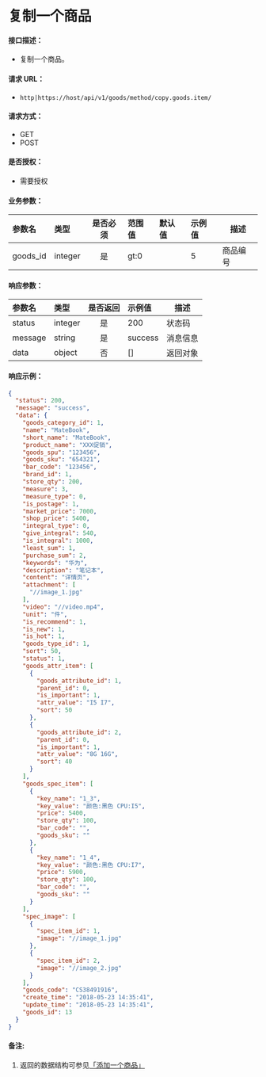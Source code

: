 # 复制一个商品

#### 接口描述：
- 复制一个商品。

#### 请求 URL：
- `http|https://host/api/v1/goods/method/copy.goods.item/`

#### 请求方式：
- GET
- POST

#### 是否授权：
- 需要授权

#### 业务参数：
|参数名|类型|是否必须|范围值|默认值|示例值|描述|
|:----|:---|:---:|:-----|:-----|:-----|-----|
|goods_id |integer |是 |gt:0 | |5 |商品编号 |

#### 响应参数：
|参数名|类型|是否返回|示例值|描述|
|:-----|:-----|:---:|:-----|-----|
|status |integer |是 |200 |状态码 |
|message |string |是 |success |消息信息 |
|data |object |否 |[] |返回对象 |

#### 响应示例：
```json
{
  "status": 200,
  "message": "success",
  "data": {
    "goods_category_id": 1,
    "name": "MateBook",
    "short_name": "MateBook",
    "product_name": "XXX促销",
    "goods_spu": "123456",
    "goods_sku": "654321",
    "bar_code": "123456",
    "brand_id": 1,
    "store_qty": 200,
    "measure": 3,
    "measure_type": 0,
    "is_postage": 1,
    "market_price": 7000,
    "shop_price": 5400,
    "integral_type": 0,
    "give_integral": 540,
    "is_integral": 1000,
    "least_sum": 1,
    "purchase_sum": 2,
    "keywords": "华为",
    "description": "笔记本",
    "content": "详情页",
    "attachment": [
      "//image_1.jpg"
    ],
    "video": "//video.mp4",
    "unit": "件",
    "is_recommend": 1,
    "is_new": 1,
    "is_hot": 1,
    "goods_type_id": 1,
    "sort": 50,
    "status": 1,
    "goods_attr_item": [
      {
        "goods_attribute_id": 1,
        "parent_id": 0,
        "is_important": 1,
        "attr_value": "I5 I7",
        "sort": 50
      },
      {
        "goods_attribute_id": 2,
        "parent_id": 0,
        "is_important": 1,
        "attr_value": "8G 16G",
        "sort": 40
      }
    ],
    "goods_spec_item": [
      {
        "key_name": "1_3",
        "key_value": "颜色:黑色 CPU:I5",
        "price": 5400,
        "store_qty": 100,
        "bar_code": "",
        "goods_sku": ""
      },
      {
        "key_name": "1_4",
        "key_value": "颜色:黑色 CPU:I7",
        "price": 5900,
        "store_qty": 100,
        "bar_code": "",
        "goods_sku": ""
      }
    ],
    "spec_image": [
      {
        "spec_item_id": 1,
        "image": "//image_1.jpg"
      },
      {
        "spec_item_id": 2,
        "image": "//image_2.jpg"
      }
    ],
    "goods_code": "CS38491916",
    "create_time": "2018-05-23 14:35:41",
    "update_time": "2018-05-23 14:35:41",
    "goods_id": 13
  }
}
```

#### 备注:
1. 返回的数据结构可参见[「添加一个商品」](/api/admin/goods/goods/add.goods.item.md "「添加一个商品」")